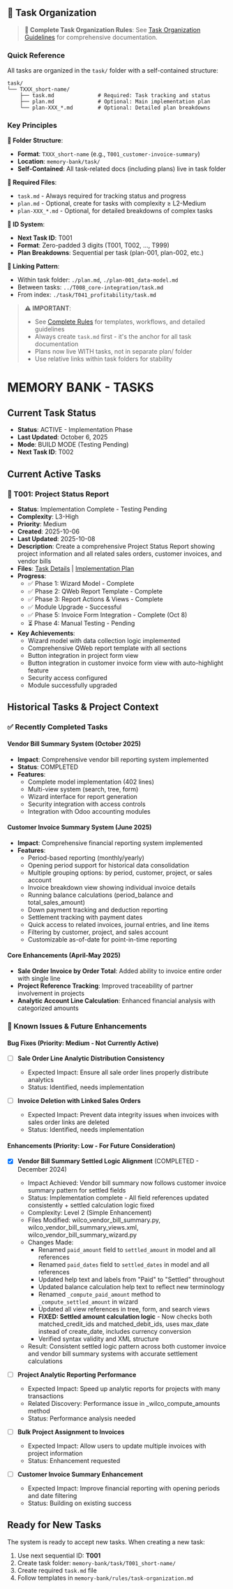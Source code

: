 ## 📁 Task Organization

> **📖 Complete Task Organization Rules**: See [Task Organization Guidelines](../rules/task-organization.md) for comprehensive documentation.

### Quick Reference

All tasks are organized in the `task/` folder with a self-contained structure:

```
task/
└── TXXX_short-name/
    ├── task.md              # Required: Task tracking and status
    ├── plan.md              # Optional: Main implementation plan
    └── plan-XXX_*.md        # Optional: Detailed plan breakdowns
```

### Key Principles

**📂 Folder Structure**:
- **Format**: `TXXX_short-name` (e.g., `T001_customer-invoice-summary`)
- **Location**: `memory-bank/task/`
- **Self-Contained**: All task-related docs (including plans) live in task folder

**📝 Required Files**:
- `task.md` - Always required for tracking status and progress
- `plan.md` - Optional, create for tasks with complexity ≥ L2-Medium
- `plan-XXX_*.md` - Optional, for detailed breakdowns of complex tasks

**🔢 ID System**:
- **Next Task ID**: T001
- **Format**: Zero-padded 3 digits (T001, T002, ..., T999)
- **Plan Breakdowns**: Sequential per task (plan-001, plan-002, etc.)

**🔗 Linking Pattern**:
- Within task folder: `./plan.md`, `./plan-001_data-model.md`
- Between tasks: `../T008_core-integration/task.md`
- From index: `./task/T041_profitability/task.md`

> **⚠️ IMPORTANT**: 
> - See [Complete Rules](../rules/task-organization.md) for templates, workflows, and detailed guidelines
> - Always create `task.md` first - it's the anchor for all task documentation
> - Plans now live WITH tasks, not in separate plan/ folder
> - Use relative links within task folders for stability


# MEMORY BANK - TASKS

## Current Task Status
- **Status**: ACTIVE - Implementation Phase
- **Last Updated**: October 6, 2025
- **Mode**: BUILD MODE (Testing Pending)
- **Next Task ID**: T002

## Current Active Tasks

### 🎯 T001: Project Status Report
- **Status**: Implementation Complete - Testing Pending
- **Complexity**: L3-High
- **Priority**: Medium
- **Created**: 2025-10-06
- **Last Updated**: 2025-10-08
- **Description**: Create a comprehensive Project Status Report showing project information and all related sales orders, customer invoices, and vendor bills
- **Files**: [Task Details](./task/T001_project-status-report/task.md) | [Implementation Plan](./task/T001_project-status-report/plan.md)
- **Progress**:
  - ✅ Phase 1: Wizard Model - Complete
  - ✅ Phase 2: QWeb Report Template - Complete
  - ✅ Phase 3: Report Actions & Views - Complete
  - ✅ Module Upgrade - Successful
  - ✅ Phase 5: Invoice Form Integration - Complete (Oct 8)
  - ⏳ Phase 4: Manual Testing - Pending
- **Key Achievements**: 
  - Wizard model with data collection logic implemented
  - Comprehensive QWeb report template with all sections
  - Button integration in project form view
  - Button integration in customer invoice form view with auto-highlight feature
  - Security access configured
  - Module successfully upgraded

## Historical Tasks & Project Context

### ✅ Recently Completed Tasks

#### Vendor Bill Summary System (October 2025)
- **Impact**: Comprehensive vendor bill reporting system implemented
- **Status**: COMPLETED
- **Features**:
  - Complete model implementation (402 lines)
  - Multi-view system (search, tree, form)
  - Wizard interface for report generation
  - Security integration with access controls
  - Integration with Odoo accounting modules

#### Customer Invoice Summary System (June 2025)
- **Impact**: Comprehensive financial reporting system implemented
- **Features**:
  - Period-based reporting (monthly/yearly)
  - Opening period support for historical data consolidation
  - Multiple grouping options: by period, customer, project, or sales account
  - Invoice breakdown view showing individual invoice details
  - Running balance calculations (period_balance and total_sales_amount)
  - Down payment tracking and deduction reporting
  - Settlement tracking with payment dates
  - Quick access to related invoices, journal entries, and line items
  - Filtering by customer, project, and sales account
  - Customizable as-of-date for point-in-time reporting

#### Core Enhancements (April-May 2025)
- **Sale Order Invoice by Order Total**: Added ability to invoice entire order with single line
- **Project Reference Tracking**: Improved traceability of partner involvement in projects
- **Analytic Account Line Calculation**: Enhanced financial analysis with categorized amounts

### 🔄 Known Issues & Future Enhancements

#### Bug Fixes (Priority: Medium - Not Currently Active)
- [ ] **Sale Order Line Analytic Distribution Consistency**
  - Expected Impact: Ensure all sale order lines properly distribute analytics
  - Status: Identified, needs implementation

- [ ] **Invoice Deletion with Linked Sales Orders**  
  - Expected Impact: Prevent data integrity issues when invoices with sales order links are deleted
  - Status: Identified, needs implementation

#### Enhancements (Priority: Low - For Future Consideration)
- [x] **Vendor Bill Summary Settled Logic Alignment** (COMPLETED - December 2024)
  - Impact Achieved: Vendor bill summary now follows customer invoice summary pattern for settled fields
  - Status: Implementation complete - All field references updated consistently + settled calculation logic fixed
  - Complexity: Level 2 (Simple Enhancement)
  - Files Modified: wilco_vendor_bill_summary.py, wilco_vendor_bill_summary_views.xml, wilco_vendor_bill_summary_wizard.py
  - Changes Made:
    - Renamed `paid_amount` field to `settled_amount` in model and all references
    - Renamed `paid_dates` field to `settled_dates` in model and all references
    - Updated help text and labels from "Paid" to "Settled" throughout
    - Updated balance calculation help text to reflect new terminology
    - Renamed `_compute_paid_amount` method to `_compute_settled_amount` in wizard
    - Updated all view references in tree, form, and search views
    - **FIXED: Settled amount calculation logic** - Now checks both matched_credit_ids and matched_debit_ids, uses max_date instead of create_date, includes currency conversion
    - Verified syntax validity and XML structure
  - Result: Consistent settled logic pattern across both customer invoice and vendor bill summary systems with accurate settlement calculations

- [ ] **Project Analytic Reporting Performance**
  - Expected Impact: Speed up analytic reports for projects with many transactions
  - Related Discovery: Performance issue in _wilco_compute_amounts method
  - Status: Performance analysis needed

- [ ] **Bulk Project Assignment to Invoices**
  - Expected Impact: Allow users to update multiple invoices with project information
  - Status: Enhancement requested

- [ ] **Customer Invoice Summary Enhancement**
  - Expected Impact: Improve financial reporting with opening periods and date filtering
  - Status: Building on existing success

## Ready for New Tasks
The system is ready to accept new tasks. When creating a new task:
1. Use next sequential ID: **T001**
2. Create task folder: `memory-bank/task/T001_short-name/`
3. Create required `task.md` file
4. Follow templates in `memory-bank/rules/task-organization.md`
